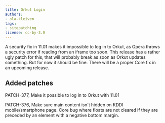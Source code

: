 ```yaml
---
title: Orkut Login
authors:
- ola-kleiven
tags:
- sitepatching
license: cc-by-3.0
---
```


A security fix in 11.01 makes it impossible to log in to Orkut, as Opera throws a security error if reading from an iframe too soon. This release has a rather ugly patch for this, that will probably break as soon as Orkut updates something. But for now it should be fine. There will be a proper Core fix in an upcoming release.

## Added patches



PATCH-377, Make it possible to log in to Orkut with 11.01

PATCH-376, Make sure main content isn&#39;t hidden on KDDI mobile/smartphone page. Core bug where floats are not cleared if they are preceded by an element with a negative bottom margin.
